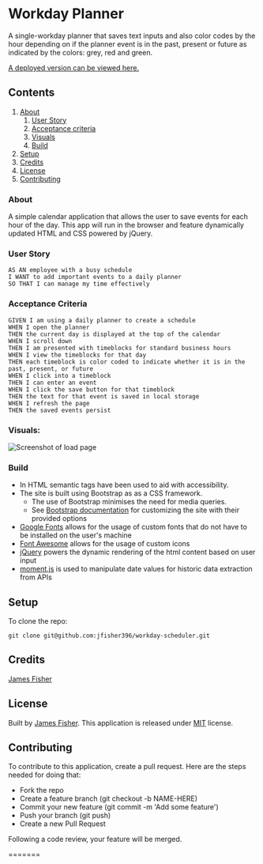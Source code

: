 # Workday Planner

A single-workday planner that saves text inputs and also color codes by the hour depending on if the planner event is in the past, present or future as indicated by the colors: grey, red and green.

[A deployed version can be viewed here.](https://jfisher396.github.io/workday-scheduler/)

## Contents

1. [About](#about)
    1. [User Story](#user%20story)
    2. [Acceptance criteria](#acceptance%20criteria)
    3. [Visuals](#visuals)
    4. [Build](#build)
2. [Setup](#setup)
3. [Credits](#credits)
4. [License](#license)
5. [Contributing](#contributing)

### About

A simple calendar application that allows the user to save events for each hour of the day. This app will run in the browser and feature dynamically updated HTML and CSS powered by jQuery.

### User Story

    AS AN employee with a busy schedule
    I WANT to add important events to a daily planner
    SO THAT I can manage my time effectively

### Acceptance Criteria

    GIVEN I am using a daily planner to create a schedule
    WHEN I open the planner
    THEN the current day is displayed at the top of the calendar
    WHEN I scroll down
    THEN I am presented with timeblocks for standard business hours
    WHEN I view the timeblocks for that day
    THEN each timeblock is color coded to indicate whether it is in the past, present, or future
    WHEN I click into a timeblock
    THEN I can enter an event
    WHEN I click the save button for that timeblock
    THEN the text for that event is saved in local storage
    WHEN I refresh the page
    THEN the saved events persist


### Visuals:


![Screenshot of load page](/images/workday-scheduler.png)



### Build

* In HTML semantic tags have been used to aid with accessibility.
* The site is built using Bootstrap as as a CSS framework.
   * The use of Bootstrap minimises the need for media queries. 
   * See [Bootstrap documentation](https://getbootstrap.com/docs/4.5/getting-started/introduction/) for customizing the site with their provided options
* [Google Fonts](https://fonts.google.com/) allows for the usage of custom fonts that do not have to be installed on the user's machine
* [Font Awesome](https://fontawesome.com/how-to-use/on-the-web/referencing-icons/basic-use) allows for the usage of custom icons
* [jQuery](https://api.jquery.com/) powers the dynamic rendering of the html content based on user input
* [moment.js](https://momentjs.com/) is used to manipulate date values for historic data extraction from APIs


## Setup

To clone the repo:
```
git clone git@github.com:jfisher396/workday-scheduler.git
``` 

## Credits

[James Fisher](https://github.com/jfisher396)

## License

Built by [James Fisher](https://jfisher396.github.io/james-fisher-web-developer/).
This application is released under [MIT](assets/LICENSE.txt) license.

## Contributing

To contribute to this application, create a pull request.
Here are the steps needed for doing that:
- Fork the repo
- Create a feature branch (git checkout -b NAME-HERE)
- Commit your new feature (git commit -m 'Add some feature')
- Push your branch (git push)
- Create a new Pull Request

Following a code review, your feature will be merged.

=======